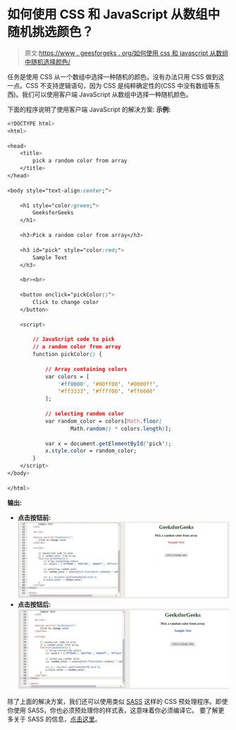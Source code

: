 # 如何使用 CSS 和 JavaScript 从数组中随机挑选颜色？

> 原文:[https://www . geesforgeks . org/如何使用 css 和 javascript 从数组中随机选择颜色/](https://www.geeksforgeeks.org/how-to-pick-a-random-color-from-an-array-using-css-and-javascript/)

任务是使用 CSS 从一个数组中选择一种随机的颜色。没有办法只用 CSS 做到这一点。CSS 不支持逻辑语句，因为 CSS 是纯粹确定性的(CSS 中没有数组等东西)。我们可以使用客户端 JavaScript 从数组中选择一种随机颜色。

下面的程序说明了使用客户端 JavaScript 的解决方案:
**示例:**

```css
<!DOCTYPE html>
<html>

<head>
    <title>
        pick a random color from array
    </title>
</head>

<body style="text-align:center;">

    <h1 style="color:green;">
        GeeksforGeeks
    </h1>

    <h3>Pick a random color from array</h3>

    <h3 id="pick" style="color:red;">
        Sample Text
    </h3>

    <br><br>

    <button onclick="pickColor()">
        Click to change color
    </button>

    <script>

        // JavaScript code to pick 
        // a random color from array
        function pickColor() {

            // Array containing colors
            var colors = [
                '#ff0000', '#00ff00', '#0000ff',
                '#ff3333', '#ffff00', '#ff6600'
            ];

            // selecting random color
            var random_color = colors[Math.floor(
                    Math.random() * colors.length)];

            var x = document.getElementById('pick');
            x.style.color = random_color;
        } 
    </script>
</body>

</html>
```

**输出:**

*   **点击按钮前:**
    ![](img/6de8b2f7f57e8fe950578c8c6e01d748.png)
*   **点击按钮后:**
    ![](img/551a8e1237b6ee0a54d1dbce527773d8.png)

除了上面的解决方案，我们还可以使用类似 [SASS](https://sass-lang.com/) 这样的 CSS 预处理程序。即使你使用 SASS，你也必须预处理你的样式表，这意味着你必须编译它。
要了解更多关于 SASS 的信息，[点击这里](https://www.geeksforgeeks.org/css-preprocessor-sass/)。